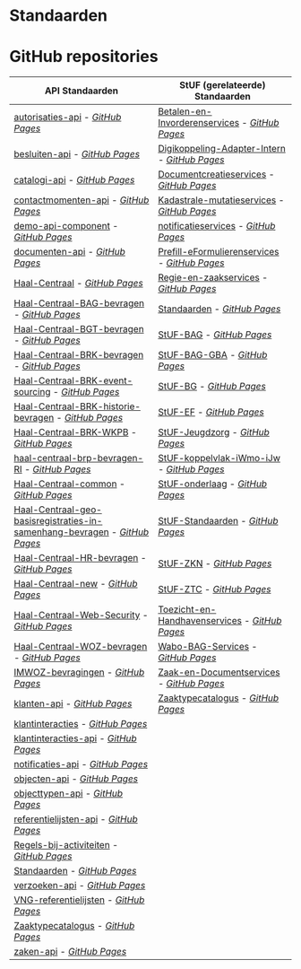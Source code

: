 # Standaarden

# GitHub repositories

| API Standaarden | StUF (gerelateerde) Standaarden |
| --- | --- |
| [autorisaties-api](https://github.com/VNG-Realisatie/autorisaties-api) - [_GitHub Pages_](https://vng-realisatie.github.io/autorisaties-api) | [Betalen-en-Invorderenservices](https://github.com/VNG-Realisatie/Betalen-en-Invorderenservices) - [_GitHub Pages_](https://vng-realisatie.github.io/Betalen-en-Invorderenservices) |
| [besluiten-api](https://github.com/VNG-Realisatie/besluiten-api) - [_GitHub Pages_](https://vng-realisatie.github.io/besluiten-api) | [Digikoppeling-Adapter-Intern](https://github.com/VNG-Realisatie/Digikoppeling-Adapter-Intern) - [_GitHub Pages_](https://vng-realisatie.github.io/Digikoppeling-Adapter-Intern) |
| [catalogi-api](https://github.com/VNG-Realisatie/catalogi-api) - [_GitHub Pages_](https://vng-realisatie.github.io/catalogi-api) | [Documentcreatieservices](https://github.com/VNG-Realisatie/Documentcreatieservices) - [_GitHub Pages_](https://vng-realisatie.github.io/Documentcreatieservices) |
| [contactmomenten-api](https://github.com/VNG-Realisatie/contactmomenten-api) - [_GitHub Pages_](https://vng-realisatie.github.io/contactmomenten-api) | [Kadastrale-mutatieservices](https://github.com/VNG-Realisatie/Kadastrale-mutatieservices) - [_GitHub Pages_](https://vng-realisatie.github.io/Kadastrale-mutatieservices) |
| [demo-api-component](https://github.com/VNG-Realisatie/demo-api-component) - [_GitHub Pages_](https://vng-realisatie.github.io/demo-api-component) | [notificatieservices](https://github.com/VNG-Realisatie/notificatieservices) - [_GitHub Pages_](https://vng-realisatie.github.io/notificatieservices) |
| [documenten-api](https://github.com/VNG-Realisatie/documenten-api) - [_GitHub Pages_](https://vng-realisatie.github.io/documenten-api) | [Prefill-eFormulierenservices](https://github.com/VNG-Realisatie/Prefill-eFormulierenservices) - [_GitHub Pages_](https://vng-realisatie.github.io/Prefill-eFormulierenservices) |
| [Haal-Centraal](https://github.com/VNG-Realisatie/Haal-Centraal) - [_GitHub Pages_](https://vng-realisatie.github.io/Haal-Centraal) | [Regie-en-zaakservices](https://github.com/VNG-Realisatie/Regie-en-zaakservices) - [_GitHub Pages_](https://vng-realisatie.github.io/Regie-en-zaakservices) |
| [Haal-Centraal-BAG-bevragen](https://github.com/VNG-Realisatie/Haal-Centraal-BAG-bevragen) - [_GitHub Pages_](https://vng-realisatie.github.io/Haal-Centraal-BAG-bevragen) | [Standaarden](https://github.com/VNG-Realisatie/Standaarden) - [_GitHub Pages_](https://vng-realisatie.github.io/Standaarden) |
| [Haal-Centraal-BGT-bevragen](https://github.com/VNG-Realisatie/Haal-Centraal-BGT-bevragen) - [_GitHub Pages_](https://vng-realisatie.github.io/Haal-Centraal-BGT-bevragen) | [StUF-BAG](https://github.com/VNG-Realisatie/StUF-BAG) - [_GitHub Pages_](https://vng-realisatie.github.io/StUF-BAG) |
| [Haal-Centraal-BRK-bevragen](https://github.com/VNG-Realisatie/Haal-Centraal-BRK-bevragen) - [_GitHub Pages_](https://vng-realisatie.github.io/Haal-Centraal-BRK-bevragen) | [StUF-BAG-GBA](https://github.com/VNG-Realisatie/StUF-BAG-GBA) - [_GitHub Pages_](https://vng-realisatie.github.io/StUF-BAG-GBA) |
| [Haal-Centraal-BRK-event-sourcing](https://github.com/VNG-Realisatie/Haal-Centraal-BRK-event-sourcing) - [_GitHub Pages_](https://vng-realisatie.github.io/Haal-Centraal-BRK-event-sourcing) | [StUF-BG](https://github.com/VNG-Realisatie/StUF-BG) - [_GitHub Pages_](https://vng-realisatie.github.io/StUF-BG) |
| [Haal-Centraal-BRK-historie-bevragen](https://github.com/VNG-Realisatie/Haal-Centraal-BRK-historie-bevragen) - [_GitHub Pages_](https://vng-realisatie.github.io/Haal-Centraal-BRK-historie-bevragen) | [StUF-EF](https://github.com/VNG-Realisatie/StUF-EF) - [_GitHub Pages_](https://vng-realisatie.github.io/StUF-EF) |
| [Haal-Centraal-BRK-WKPB](https://github.com/VNG-Realisatie/Haal-Centraal-BRK-WKPB) - [_GitHub Pages_](https://vng-realisatie.github.io/Haal-Centraal-BRK-WKPB) | [StUF-Jeugdzorg](https://github.com/VNG-Realisatie/StUF-Jeugdzorg) - [_GitHub Pages_](https://vng-realisatie.github.io/StUF-Jeugdzorg) |
| [haal-centraal-brp-bevragen-RI](https://github.com/VNG-Realisatie/haal-centraal-brp-bevragen-RI) - [_GitHub Pages_](https://vng-realisatie.github.io/haal-centraal-brp-bevragen-RI) | [StUF-koppelvlak-iWmo-iJw](https://github.com/VNG-Realisatie/StUF-koppelvlak-iWmo-iJw) - [_GitHub Pages_](https://vng-realisatie.github.io/StUF-koppelvlak-iWmo-iJw) |
| [Haal-Centraal-common](https://github.com/VNG-Realisatie/Haal-Centraal-common) - [_GitHub Pages_](https://vng-realisatie.github.io/Haal-Centraal-common) | [StUF-onderlaag](https://github.com/VNG-Realisatie/StUF-onderlaag) - [_GitHub Pages_](https://vng-realisatie.github.io/StUF-onderlaag) |
| [Haal-Centraal-geo-basisregistraties-in-samenhang-bevragen](https://github.com/VNG-Realisatie/Haal-Centraal-geo-basisregistraties-in-samenhang-bevragen) - [_GitHub Pages_](https://vng-realisatie.github.io/Haal-Centraal-geo-basisregistraties-in-samenhang-bevragen) | [StUF-Standaarden](https://github.com/VNG-Realisatie/StUF-Standaarden) - [_GitHub Pages_](https://vng-realisatie.github.io/StUF-Standaarden) |
| [Haal-Centraal-HR-bevragen](https://github.com/VNG-Realisatie/Haal-Centraal-HR-bevragen) - [_GitHub Pages_](https://vng-realisatie.github.io/Haal-Centraal-HR-bevragen) | [StUF-ZKN](https://github.com/VNG-Realisatie/StUF-ZKN) - [_GitHub Pages_](https://vng-realisatie.github.io/StUF-ZKN) |
| [Haal-Centraal-new](https://github.com/VNG-Realisatie/Haal-Centraal-new) - [_GitHub Pages_](https://vng-realisatie.github.io/Haal-Centraal-new) | [StUF-ZTC](https://github.com/VNG-Realisatie/StUF-ZTC) - [_GitHub Pages_](https://vng-realisatie.github.io/StUF-ZTC) |
| [Haal-Centraal-Web-Security](https://github.com/VNG-Realisatie/Haal-Centraal-Web-Security) - [_GitHub Pages_](https://vng-realisatie.github.io/Haal-Centraal-Web-Security) | [Toezicht-en-Handhavenservices](https://github.com/VNG-Realisatie/Toezicht-en-Handhavenservices) - [_GitHub Pages_](https://vng-realisatie.github.io/Toezicht-en-Handhavenservices) |
| [Haal-Centraal-WOZ-bevragen](https://github.com/VNG-Realisatie/Haal-Centraal-WOZ-bevragen) - [_GitHub Pages_](https://vng-realisatie.github.io/Haal-Centraal-WOZ-bevragen) | [Wabo-BAG-Services](https://github.com/VNG-Realisatie/Wabo-BAG-Services) - [_GitHub Pages_](https://vng-realisatie.github.io/Wabo-BAG-Services) |
| [IMWOZ-bevragingen](https://github.com/VNG-Realisatie/IMWOZ-bevragingen) - [_GitHub Pages_](https://vng-realisatie.github.io/IMWOZ-bevragingen) | [Zaak-en-Documentservices](https://github.com/VNG-Realisatie/Zaak-en-Documentservices) - [_GitHub Pages_](https://vng-realisatie.github.io/Zaak-en-Documentservices) |
| [klanten-api](https://github.com/VNG-Realisatie/klanten-api) - [_GitHub Pages_](https://vng-realisatie.github.io/klanten-api) | [Zaaktypecatalogus](https://github.com/VNG-Realisatie/Zaaktypecatalogus) - [_GitHub Pages_](https://vng-realisatie.github.io/Zaaktypecatalogus) |
| [klantinteracties](https://github.com/VNG-Realisatie/klantinteracties) - [_GitHub Pages_](https://vng-realisatie.github.io/klantinteracties) |  |
| [klantinteracties-api](https://github.com/VNG-Realisatie/klantinteracties-api) - [_GitHub Pages_](https://vng-realisatie.github.io/klantinteracties-api) |  |
| [notificaties-api](https://github.com/VNG-Realisatie/notificaties-api) - [_GitHub Pages_](https://vng-realisatie.github.io/notificaties-api) |  |
| [objecten-api](https://github.com/VNG-Realisatie/objecten-api) - [_GitHub Pages_](https://vng-realisatie.github.io/objecten-api) |  |
| [objecttypen-api](https://github.com/VNG-Realisatie/objecttypen-api) - [_GitHub Pages_](https://vng-realisatie.github.io/objecttypen-api) |  |
| [referentielijsten-api](https://github.com/VNG-Realisatie/referentielijsten-api) - [_GitHub Pages_](https://vng-realisatie.github.io/referentielijsten-api) |  |
| [Regels-bij-activiteiten](https://github.com/VNG-Realisatie/Regels-bij-activiteiten) - [_GitHub Pages_](https://vng-realisatie.github.io/Regels-bij-activiteiten) |  |
| [Standaarden](https://github.com/VNG-Realisatie/Standaarden) - [_GitHub Pages_](https://vng-realisatie.github.io/Standaarden) |  |
| [verzoeken-api](https://github.com/VNG-Realisatie/verzoeken-api) - [_GitHub Pages_](https://vng-realisatie.github.io/verzoeken-api) |  |
| [VNG-referentielijsten](https://github.com/VNG-Realisatie/VNG-referentielijsten) - [_GitHub Pages_](https://vng-realisatie.github.io/VNG-referentielijsten) |  |
| [Zaaktypecatalogus](https://github.com/VNG-Realisatie/Zaaktypecatalogus) - [_GitHub Pages_](https://vng-realisatie.github.io/Zaaktypecatalogus) |  |
| [zaken-api](https://github.com/VNG-Realisatie/zaken-api) - [_GitHub Pages_](https://vng-realisatie.github.io/zaken-api) |  |

